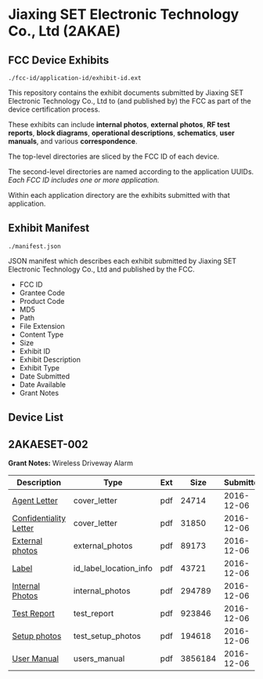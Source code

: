 # Jiaxing SET Electronic Technology Co., Ltd (2AKAE)
## FCC Device Exhibits

```
./fcc-id/application-id/exhibit-id.ext
```

This repository contains the exhibit documents submitted by Jiaxing SET Electronic Technology Co., Ltd to (and published by) the FCC as part of the device certification process.

These exhibits can include **internal photos**, **external photos**, **RF test reports**, **block diagrams**, **operational descriptions**, **schematics**, **user manuals**, and various **correspondence**.

The top-level directories are sliced by the FCC ID of each device.

The second-level directories are named according to the application UUIDs. *Each FCC ID includes one or more application.*

Within each application directory are the exhibits submitted with that application. 

## Exhibit Manifest

```
./manifest.json
```

JSON manifest which describes each exhibit submitted by Jiaxing SET Electronic Technology Co., Ltd and published by the FCC.

- FCC ID
- Grantee Code
- Product Code
- MD5
- Path
- File Extension
- Content Type
- Size
- Exhibit ID
- Exhibit Description
- Exhibit Type
- Date Submitted
- Date Available
- Grant Notes

## Device List
## 2AKAESET-002
**Grant Notes:** Wireless Driveway Alarm

| Description | Type | Ext | Size | Submitted | Available |
| ----------- | ---- | --- | ---- | --------- | --------- |
| [Agent Letter](2AKAESET-002/0bb5a33e9c43c41d71b88af1fe9877f6/3218986.pdf) | cover_letter | pdf | 24714 | 2016-12-06 | 2016-12-06 |
| [Confidentiality Letter](2AKAESET-002/0bb5a33e9c43c41d71b88af1fe9877f6/3218987.pdf) | cover_letter | pdf | 31850 | 2016-12-06 | 2016-12-06 |
| [External photos](2AKAESET-002/0bb5a33e9c43c41d71b88af1fe9877f6/3218989.pdf) | external_photos | pdf | 89173 | 2016-12-06 | 2016-12-06 |
| [Label](2AKAESET-002/0bb5a33e9c43c41d71b88af1fe9877f6/3218991.pdf) | id_label_location_info | pdf | 43721 | 2016-12-06 | 2016-12-06 |
| [Internal Photos](2AKAESET-002/0bb5a33e9c43c41d71b88af1fe9877f6/3218990.pdf) | internal_photos | pdf | 294789 | 2016-12-06 | 2016-12-06 |
| [Test Report](2AKAESET-002/0bb5a33e9c43c41d71b88af1fe9877f6/3218994.pdf) | test_report | pdf | 923846 | 2016-12-06 | 2016-12-06 |
| [Setup photos](2AKAESET-002/0bb5a33e9c43c41d71b88af1fe9877f6/3218995.pdf) | test_setup_photos | pdf | 194618 | 2016-12-06 | 2016-12-06 |
| [User Manual](2AKAESET-002/0bb5a33e9c43c41d71b88af1fe9877f6/3218996.pdf) | users_manual | pdf | 3856184 | 2016-12-06 | 2016-12-06 |

